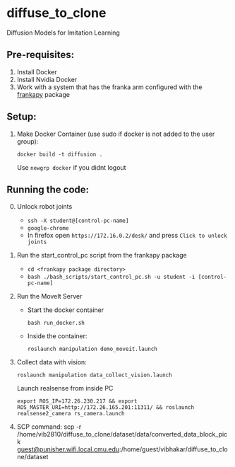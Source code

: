 # diffuse_to_clone
Diffusion Models for Imitation Learning
## Pre-requisites:
1. Install Docker
2. Install Nvidia Docker
3. Work with a system that has the franka arm configured with the [frankapy](https://github.com/iamlab-cmu/frankapy) package

## Setup:
1. Make Docker Container (use sudo if docker is not added to the user group):
   ```
   docker build -t diffusion .
   ```
   Use `newgrp docker` if you didnt logout 

## Running the code:
0. Unlock robot joints
    - `ssh -X student@[control-pc-name]`
    - `google-chrome`
    - In firefox open `https://172.16.0.2/desk/` and press `Click to unlock joints`
      
1. Run the start_control_pc script from the frankapy package
   - `cd <frankapy package directory>`
   - `bash ./bash_scripts/start_control_pc.sh -u student -i [control-pc-name]`

2. Run the MoveIt Server
    - Start the docker container
      ```
      bash run_docker.sh
      ```
    - Inside the container:
      ```
      roslaunch manipulation demo_moveit.launch 
      ```
3. Collect data with vision:
      ```
      roslaunch manipulation data_collect_vision.launch
      ```

      Launch realsense from inside PC
      ```
      export ROS_IP=172.26.230.217 && export ROS_MASTER_URI=http://172.26.165.201:11311/ && roslaunch realsense2_camera rs_camera.launch 
      ```
4. SCP command:
      scp -r /home/vib2810/diffuse_to_clone/dataset/data/converted_data_block_pick guest@punisher.wifi.local.cmu.edu:/home/guest/vibhakar/diffuse_to_clone/dataset
